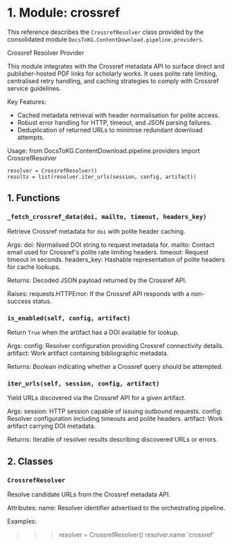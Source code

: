 # 1. Module: crossref

This reference describes the ``CrossrefResolver`` class provided by the consolidated module ``DocsToKG.ContentDownload.pipeline.providers``.

Crossref Resolver Provider

This module integrates with the Crossref metadata API to surface direct and
publisher-hosted PDF links for scholarly works. It uses polite rate limiting,
centralised retry handling, and caching strategies to comply with Crossref
service guidelines.

Key Features:
- Cached metadata retrieval with header normalisation for polite access.
- Robust error handling for HTTP, timeout, and JSON parsing failures.
- Deduplication of returned URLs to minimise redundant download attempts.

Usage:
    from DocsToKG.ContentDownload.pipeline.providers import CrossrefResolver

    resolver = CrossrefResolver()
    results = list(resolver.iter_urls(session, config, artifact))

## 1. Functions

### `_fetch_crossref_data(doi, mailto, timeout, headers_key)`

Retrieve Crossref metadata for ``doi`` with polite header caching.

Args:
doi: Normalised DOI string to request metadata for.
mailto: Contact email used for Crossref's polite rate limiting headers.
timeout: Request timeout in seconds.
headers_key: Hashable representation of polite headers for cache lookups.

Returns:
Decoded JSON payload returned by the Crossref API.

Raises:
requests.HTTPError: If the Crossref API responds with a non-success status.

### `is_enabled(self, config, artifact)`

Return ``True`` when the artifact has a DOI available for lookup.

Args:
config: Resolver configuration providing Crossref connectivity details.
artifact: Work artifact containing bibliographic metadata.

Returns:
Boolean indicating whether a Crossref query should be attempted.

### `iter_urls(self, session, config, artifact)`

Yield URLs discovered via the Crossref API for a given artifact.

Args:
session: HTTP session capable of issuing outbound requests.
config: Resolver configuration including timeouts and polite headers.
artifact: Work artifact carrying DOI metadata.

Returns:
Iterable of resolver results describing discovered URLs or errors.

## 2. Classes

### `CrossrefResolver`

Resolve candidate URLs from the Crossref metadata API.

Attributes:
name: Resolver identifier advertised to the orchestrating pipeline.

Examples:
>>> resolver = CrossrefResolver()
>>> resolver.name
'crossref'
